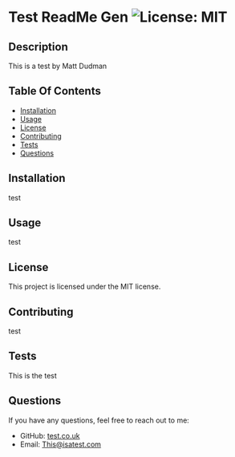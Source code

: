 # Test ReadMe Gen ![License: MIT](https://img.shields.io/badge/License-MIT-yellow.svg)
## Description
This is a test by Matt Dudman

## Table Of Contents
- [Installation](#installation)
- [Usage](#usage)
- [License](#license)
- [Contributing](#contribution)
- [Tests](#tests)
- [Questions](#questions)

## Installation
test

## Usage 
test

## License 
This project is licensed under the MIT license. 

## Contributing  
test

## Tests
This is the test

## Questions
If you have any questions, feel free to reach out to me:
- GitHub: [test.co.uk](https://github.com/test.co.uk)
- Email: This@isatest.com
